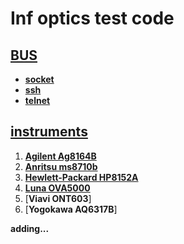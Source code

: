 # Inf optics test code

## [BUS](/interface)
- [**socket**](interface/TCPinterface.py)
- [**ssh**](interface/SSHinterface.py)
- [**telnet**](interface/Telnetinterface.py)

## [instruments](/labdevice)
1. [**Agilent Ag8164B**](/labdevice/ag8164b.py)
2. [**Anritsu ms8710b**](/labdevice/ms9710b.py)
3. [**Hewlett-Packard HP8152A**](/labdivice/hp8152A.py)
4. [**Luna OVA5000**](/labdevice/ova5000.py)
5. [**Viavi ONT603**]
6. [**Yogokawa AQ6317B**]


**adding...**

